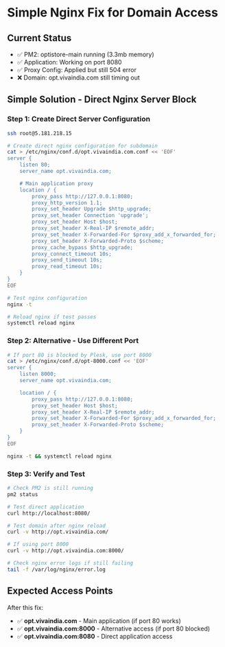 # Simple Nginx Fix for Domain Access

## Current Status
- ✅ PM2: optistore-main running (3.3mb memory)
- ✅ Application: Working on port 8080
- ✅ Proxy Config: Applied but still 504 error
- ❌ Domain: opt.vivaindia.com still timing out

## Simple Solution - Direct Nginx Server Block

### Step 1: Create Direct Server Configuration
```bash
ssh root@5.181.218.15

# Create direct nginx configuration for subdomain
cat > /etc/nginx/conf.d/opt.vivaindia.com.conf << 'EOF'
server {
    listen 80;
    server_name opt.vivaindia.com;

    # Main application proxy
    location / {
        proxy_pass http://127.0.0.1:8080;
        proxy_http_version 1.1;
        proxy_set_header Upgrade $http_upgrade;
        proxy_set_header Connection 'upgrade';
        proxy_set_header Host $host;
        proxy_set_header X-Real-IP $remote_addr;
        proxy_set_header X-Forwarded-For $proxy_add_x_forwarded_for;
        proxy_set_header X-Forwarded-Proto $scheme;
        proxy_cache_bypass $http_upgrade;
        proxy_connect_timeout 10s;
        proxy_send_timeout 10s;
        proxy_read_timeout 10s;
    }
}
EOF

# Test nginx configuration
nginx -t

# Reload nginx if test passes
systemctl reload nginx
```

### Step 2: Alternative - Use Different Port
```bash
# If port 80 is blocked by Plesk, use port 8000
cat > /etc/nginx/conf.d/opt-8000.conf << 'EOF'
server {
    listen 8000;
    server_name opt.vivaindia.com;

    location / {
        proxy_pass http://127.0.0.1:8080;
        proxy_set_header Host $host;
        proxy_set_header X-Real-IP $remote_addr;
        proxy_set_header X-Forwarded-For $proxy_add_x_forwarded_for;
        proxy_set_header X-Forwarded-Proto $scheme;
    }
}
EOF

nginx -t && systemctl reload nginx
```

### Step 3: Verify and Test
```bash
# Check PM2 is still running
pm2 status

# Test direct application
curl http://localhost:8080/

# Test domain after nginx reload
curl -v http://opt.vivaindia.com/

# If using port 8000
curl -v http://opt.vivaindia.com:8000/

# Check nginx error logs if still failing
tail -f /var/log/nginx/error.log
```

## Expected Access Points
After this fix:
- ✅ **opt.vivaindia.com** - Main application (if port 80 works)
- ✅ **opt.vivaindia.com:8000** - Alternative access (if port 80 blocked)
- ✅ **opt.vivaindia.com:8080** - Direct application access